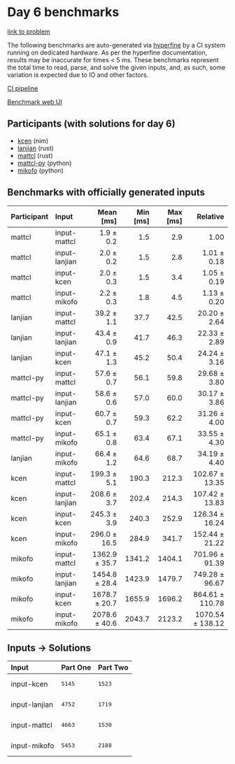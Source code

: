 # Day 6 benchmarks

[link to problem](https://adventofcode.com/2024/day/6)

The following benchmarks are auto-generated via
[hyperfine](https://github.com/sharkdp/hyperfine) by a CI system running on
dedicated hardware. As per the hyperfine documentation, results may be
inaccurate for times < 5 ms. These benchmarks represent the total time to read,
parse, and solve the given inputs, and, as such, some variation is expected due
to IO and other factors.

[CI pipeline](http://ci.papercode.net:8080/teams/main/pipelines/aoc2024)

[Benchmark web UI](https://aoc.ancalagon.black)


## Participants (with solutions for day 6)

- [kcen](https://github.com/kcen/aoc2024) (nim)
- [lanjian](https://github.com/lanjian/aoc-2024) (rust)
- [mattcl](https://github.com/mattcl/aoc2024) (rust)
- [mattcl-py](https://github.com/mattcl/aoc2024-py) (python)
- [mikofo](https://github.com/mikofo/aoc2024) (python)


## Benchmarks with officially generated inputs

| Participant | Input | Mean [ms] | Min [ms] | Max [ms] | Relative |
|:---|:---|---:|---:|---:|---:|
| mattcl | input-mattcl | 1.9 ± 0.2 | 1.5 | 2.9 | 1.00 |
| mattcl | input-lanjian | 2.0 ± 0.2 | 1.5 | 2.8 | 1.01 ± 0.18 |
| mattcl | input-kcen | 2.0 ± 0.3 | 1.5 | 3.4 | 1.05 ± 0.19 |
| mattcl | input-mikofo | 2.2 ± 0.3 | 1.8 | 4.5 | 1.13 ± 0.20 |
| lanjian | input-mattcl | 39.2 ± 1.1 | 37.7 | 42.5 | 20.20 ± 2.64 |
| lanjian | input-lanjian | 43.4 ± 0.9 | 41.7 | 46.3 | 22.33 ± 2.89 |
| lanjian | input-kcen | 47.1 ± 1.3 | 45.2 | 50.4 | 24.24 ± 3.16 |
| mattcl-py | input-mattcl | 57.6 ± 0.7 | 56.1 | 59.8 | 29.68 ± 3.80 |
| mattcl-py | input-lanjian | 58.6 ± 0.6 | 57.0 | 60.0 | 30.17 ± 3.86 |
| mattcl-py | input-kcen | 60.7 ± 0.7 | 59.3 | 62.2 | 31.26 ± 4.00 |
| mattcl-py | input-mikofo | 65.1 ± 0.8 | 63.4 | 67.1 | 33.55 ± 4.30 |
| lanjian | input-mikofo | 66.4 ± 1.2 | 64.6 | 68.7 | 34.19 ± 4.40 |
| kcen | input-mattcl | 199.3 ± 5.1 | 190.3 | 212.3 | 102.67 ± 13.35 |
| kcen | input-lanjian | 208.6 ± 3.7 | 202.4 | 214.3 | 107.42 ± 13.83 |
| kcen | input-kcen | 245.3 ± 3.9 | 240.3 | 252.9 | 126.34 ± 16.24 |
| kcen | input-mikofo | 296.0 ± 16.5 | 284.9 | 341.7 | 152.44 ± 21.22 |
| mikofo | input-mattcl | 1362.9 ± 35.7 | 1341.2 | 1404.1 | 701.96 ± 91.39 |
| mikofo | input-lanjian | 1454.8 ± 28.4 | 1423.9 | 1479.7 | 749.28 ± 96.67 |
| mikofo | input-kcen | 1678.7 ± 20.7 | 1655.9 | 1696.2 | 864.61 ± 110.78 |
| mikofo | input-mikofo | 2078.6 ± 40.6 | 2043.7 | 2123.2 | 1070.54 ± 138.12 |


## Inputs -> Solutions

| Input | Part One | Part Two |
|:---|:---|:---|
|input-kcen|<pre>5145</pre>|<pre>1523</pre>|
|input-lanjian|<pre>4752</pre>|<pre>1719</pre>|
|input-mattcl|<pre>4663</pre>|<pre>1530</pre>|
|input-mikofo|<pre>5453</pre>|<pre>2188</pre>|